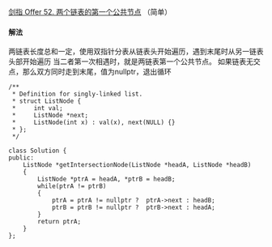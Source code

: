 [剑指 Offer 52. 两个链表的第一个公共节点](https://leetcode-cn.com/problems/liang-ge-lian-biao-de-di-yi-ge-gong-gong-jie-dian-lcof/) （简单）

#### 解法
两链表长度总和一定，使用双指针分表从链表头开始遍历，遇到末尾时从另一链表头部开始遍历
当二者第一次相遇时，就是两链表第一个公共节点。
如果链表无交点，那么双方同时走到末尾，值为nullptr，退出循环


```
/**
 * Definition for singly-linked list.
 * struct ListNode {
 *     int val;
 *     ListNode *next;
 *     ListNode(int x) : val(x), next(NULL) {}
 * };
 */
 
class Solution {
public:
    ListNode *getIntersectionNode(ListNode *headA, ListNode *headB)
    {
        ListNode *ptrA = headA, *ptrB = headB;
        while(ptrA != ptrB)
        {
            ptrA = ptrA != nullptr ?  ptrA->next : headB;
            ptrB = ptrB != nullptr ?  ptrB->next : headA;
        }
        return ptrA;
    }
};
```